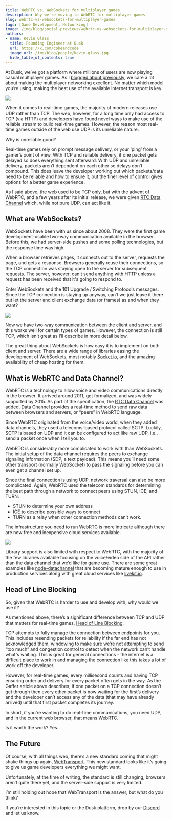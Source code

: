 ```yaml
---
title: WebRTC vs. WebSockets for multiplayer games  
description: Why we're moving to WebRTC for multiplayer games
slug: webrtc-vs-websockets-for-multiplayer-games 
tags: [Game Development, Networking]
image: /img/blog/social-previews/webrtc-vs-websockets-for-multiplayer-games.png
authors:
- name: Kevin Glass 
  title: Founding Engineer at Dusk  
  url: https://x.com/cokeandcode
  image_url: /img/blog/people/kevin-glass.jpg
  hide_table_of_contents: true
---
```


<head>
  <title>WebRTC vs. WebSockets for multiplayer games</title>
  <meta property="og:title" content="WebRTC vs. WebSockets for multiplayer games"/>
</head>

At Dusk, we’ve got a platform where millions of users are now playing casual multiplayer games. As I [blogged about previously](https://developers.rune.ai/blog/modern-game-networking-models), we care a lot about making the multiplayer networking excellent. No matter which model you’re using, making the best use of the available internet transport is key.

![](/img/blog/social-previews/webrtc-vs-websockets-for-multiplayer-games.png)

When it comes to real-time games, the majority of modern releases use UDP rather than TCP. The web, however, for a long time only had access to TCP (via HTTP) and developers have found novel ways to make use of the reliable stream to build real-time games. However, the reason most real-time games outside of the web use UDP is its unreliable nature.

Why is unreliable good? 

Real-time games rely on prompt message delivery, or your ‘ping’ from a gamer’s point of view. With TCP and reliable delivery, if one packet gets delayed so does everything sent afterward. With UDP and unreliable delivery, packets aren’t dependent on each other so delays don’t compound. This does leave the developer working out which packets/data need to be reliable and how to ensure it, but the finer level of control gives options for a better game experience.

As I said above, the web used to be TCP only, but with the advent of WebRTC, and a few years after its initial release, we were given [RTC Data Channel](https://developer.mozilla.org/en-US/docs/Web/API/RTCDataChannel) which, while not pure UDP, can act like it. 

## What are WebSockets?

WebSockets have been with us since about 2008. They were the first game development-usable two-way communication available in the browser. Before this, we had server-side pushes and some polling technologies, but the response time was high. 

When a browser retrieves pages, it connects out to the server, requests the page, and gets a response. Browsers generally reuse their connections, so the TCP connection was staying open to the server for subsequent requests. The server, however, can’t send anything with HTTP unless a request has been received that it's going to respond to.

Enter WebSockets and the 101 Upgrade / Switching Protocols messages. Since the TCP connection is staying up anyway, can’t we just leave it there but let the server and client exchange data (or frames) as and when they want?

![](/img/blog/callouts/websocket.png)

Now we have two-way communication between the client and server, and this works well for certain types of games. However, the connection is still TCP, which isn’t great as I’ll describe in more detail below.

The great thing about WebSockets is how easy it is to implement on both client and server. There are a wide range of libraries easing the development of WebSockets, most notably [Socket.io](https://socket.io/), and the amazing availability of cheap hosting for them.

## What is WebRTC and Data Channel?

WebRTC is a technology to allow voice and video communications directly in the browser. It arrived around 2011, got formalized, and was widely supported by 2015. As part of the specification, the [RTC Data Channel](https://developer.mozilla.org/en-US/docs/Web/API/RTCDataChannel) was added. Data Channel provides a real-time method to send raw data between browsers and servers, or “peers” in WebRTC language. 

Since WebRTC originated from the voice/video world, when they added data channels, they used a telecoms-based protocol called SCTP. Luckily, SCTP is based on UDP and it can be configured to act like raw UDP, i.e., send a packet once when I tell you to.

WebRTC is considerably more complicated to work with than WebSockets. The initial setup of the data channel requires the peers to exchange signaling information (SDP, a text payload). This means you’ll need some other transport (normally WebSocket) to pass the signaling before you can even get a channel set up.

Since the final connection is using UDP, network traversal can also be more complicated. Again, WebRTC used the telecom standards for determining the best path through a network to connect peers using STUN, ICE, and TURN. 

* STUN to determine your own address
* ICE to describe possible ways to connect
* TURN as a relay when other connection methods can’t work. 

The infrastructure you need to run WebRTC is more intricate although there are now free and inexpensive cloud services available.

![](/img/blog/callouts/datachannel.png)

Library support is also limited with respect to WebRTC, with the majority of the few libraries available focusing on the voice/video side of the API rather than the data channel that we’d like for game use. There are some great examples like [node-datachannel](https://github.com/murat-dogan/node-datachannel) that are becoming mature enough to use in production services along with great cloud services like [livekit.io](https://livekit.io/).

## Head of Line Blocking

So, given that WebRTC is harder to use and develop with, why would we use it? 

As mentioned above, there’s a significant difference between TCP and UDP that matters for real-time games, [Head of Line Blocking](https://gafferongames.com/post/client_server_connection/).

TCP attempts to fully manage the connection between endpoints for you. This includes resending packets for reliability if the far end has not acknowledged them, windowing to make sure we’re not attempting to send “too much” and congestion control to detect when the network can’t handle what's waiting. This is great for general connections - the internet is a difficult place to work in and managing the connection like this takes a lot of work off the developer.

However, for real-time games, every millisecond counts and having TCP ensuring order and delivery for every packet often gets in the way. As the Gaffer article above describes, if one packet on a TCP connection doesn’t get through then every other packet is now waiting for the first’s delivery and the developer can’t access any of the data (that may have already arrived) until that first packet completes its journey.

In short, if you’re wanting to do real-time communications, you need UDP, and in the current web browser, that means WebRTC. 

Is it worth the work? Yes.

## The Future

Of course, with all things web, there’s a new standard coming that might shake things up again, [WebTransport](https://developer.mozilla.org/en-US/docs/Web/API/WebTransport). This new standard looks like it’s going to give us game developers everything we might want. 

Unfortunately, at the time of writing, the standard is still changing, browsers aren’t quite there yet, and the server-side support is very limited. 

I’m still holding out hope that WebTransport is the answer, but what do you think? 

If you’re interested in this topic or the Dusk platform, drop by our [Discord](https://discord.gg/dusk-devs) and let us know.